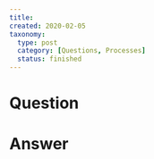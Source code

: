 ```yaml
---
title:
created: 2020-02-05
taxonomy:
  type: post
  category: [Questions, Processes]
  status: finished
---
```


# Question


# Answer
